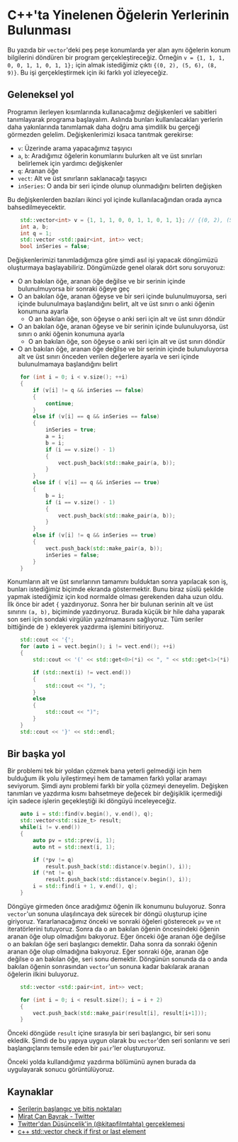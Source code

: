 # C++'ta Yinelenen Öğelerin Yerlerinin Bulunması

Bu yazıda bir `vector`'deki peş peşe konumlarda yer alan aynı öğelerin konum bilgilerini döndüren bir program gerçekleştireceğiz. Örneğin `v = {1, 1, 1, 0, 0, 1, 1, 0, 1, 1};` için almak istediğimiz çıktı `{(0, 2), (5, 6), (8, 9)}`. Bu işi gerçekleştirmek için iki farklı yol izleyeceğiz.

## Geleneksel yol

Programın ilerleyen kısımlarında kullanacağımız değişkenleri ve sabitleri tanımlayarak programa başlayalım. Aslında bunları kullanılacakları yerlerin daha yakınlarında tanımlamak daha doğru ama şimdilik bu gerçeği görmezden gelelim. Değişkenlerimizi kısaca tanıtmak gerekirse:

- `v`: Üzerinde arama yapacağımız taşıyıcı
- `a`, `b`: Aradığımız öğelerin konumlarını bulurken alt ve üst sınırları belirlemek için yardımcı değişkenler
- `q`: Aranan öğe
- `vect`: Alt ve üst sınırların saklanacağı taşıyıcı
- `inSeries`: O anda bir seri içinde olunup olunmadığını belirten değişken

Bu değişkenlerden bazıları ikinci yol içinde kullanılacağından orada ayrıca bahsedilmeyecektir.

```cpp
    std::vector<int> v = {1, 1, 1, 0, 0, 1, 1, 0, 1, 1}; // {(0, 2), (5, 6), (8, 9)}
    int a, b;
    int q = 1;
    std::vector <std::pair<int, int>> vect;
    bool inSeries = false;
```

Değişkenlerimizi tanımladığımıza göre şimdi asıl işi yapacak döngümüzü oluşturmaya başlayabiliriz. Döngümüzde genel olarak dört soru soruyoruz:

- O an bakılan öğe, aranan öğe değilse ve bir serinin içinde bulunulmuyorsa bir sonraki öğeye geç
- O an bakılan öğe, aranan öğeyse ve bir seri içinde bulunulmuyorsa, seri içinde bulunulmaya başlandığını belirt, alt ve üst sınırı o anki öğenin konumuna ayarla
  - O an bakılan öğe, son öğeyse o anki seri için alt ve üst sınırı döndür
- O an bakılan öğe, aranan öğeyse ve bir serinin içinde bulunuluyorsa, üst sınırı o anki öğenin konumuna ayarla
  - O an bakılan öğe, son öğeyse o anki seri için alt ve üst sınırı döndür
- O an bakılan öğe, aranan öğe değilse ve bir serinin içinde bulunuluyorsa alt ve üst sınırı önceden verilen değerlere ayarla ve seri içinde bulunulmamaya başlandığını belirt

```cpp
    for (int i = 0; i < v.size(); ++i)
    {
        if (v[i] != q && inSeries == false)
        {
            continue;
        }
        else if (v[i] == q && inSeries == false)
        {
            inSeries = true;
            a = i;
            b = i;
            if (i == v.size() - 1)
            {
                vect.push_back(std::make_pair(a, b));
            }
        }
        else if ( v[i] == q && inSeries == true)
        {
            b = i;
            if (i == v.size() - 1)
            {
                vect.push_back(std::make_pair(a, b));
            }
        }
        else if (v[i] != q && inSeries == true)
        {
            vect.push_back(std::make_pair(a, b));
            inSeries = false;
        }
    }
```

Konumların alt ve üst sınırlarının tamamını bulduktan sonra yapılacak son iş, bunları istediğimiz biçimde ekranda göstermektir. Bunu biraz süslü şekilde yapmak istediğimiz için kod normalde olması gerekenden daha uzun oldu. İlk önce bir adet `{` yazdırıyoruz. Sonra her bir bulunan serinin alt ve üst sınırını `(a, b),` biçiminde yazdırıyoruz. Burada küçük bir hile daha yaparak son seri için sondaki virgülün yazılmamasını sağlıyoruz. Tüm seriler bittiğinde de `}` ekleyerek yazdırma işlemini bitiriyoruz.

```cpp
    std::cout << '{';
    for (auto i = vect.begin(); i != vect.end(); ++i)
    {
        std::cout << '(' << std::get<0>(*i) << ", " << std::get<1>(*i);

        if (std::next(i) != vect.end())
        {
            std::cout << "), ";
        }
        else
        {
            std::cout << ")";
        }
    }
    std::cout << '}' << std::endl;
```

## Bir başka yol

Bir problemi tek bir yoldan çözmek bana yeterli gelmediği için hem bulduğum ilk yolu iyileştirmeyi hem de tamamen farklı yollar aramayı seviyorum. Şimdi aynı problemi farklı bir yolla çözmeyi deneyelim. Değişken tanımları ve yazdırma kısmı bahsetmeye değecek bir değişiklik içermediği için sadece işlerin geçekleştiği iki döngüyü inceleyeceğiz.

```cpp
    auto i = std::find(v.begin(), v.end(), q);
    std::vector<std::size_t> result;
    while(i != v.end())
    {
        auto pv = std::prev(i, 1);
        auto nt = std::next(i, 1);

        if (*pv != q)
            result.push_back(std::distance(v.begin(), i));
        if (*nt != q)
            result.push_back(std::distance(v.begin(), i));
        i = std::find(i + 1, v.end(), q);
    }
```

Döngüye girmeden önce aradığımız öğenin ilk konumunu buluyoruz. Sonra `vector`'un sonuna ulaşılıncaya dek sürecek bir döngü oluşturup içine giriyoruz. Yararlanacağımız önceki ve sonraki öğeleri gösterecek `pv` ve `nt` iteratörlerini tutuyoruz. Sonra da o an bakılan öğenin öncesindeki öğenin aranan öğe olup olmadığını bakıyoruz. Eğer önceki öğe aranan öğe değilse o an bakılan öğe seri başlangıcı demektir. Daha sonra da sonraki öğenin aranan öğe olup olmadığına bakıyoruz. Eğer sonraki öğe, aranan öğe değilse o an bakılan öğe, seri sonu demektir. Döngünün sonunda da o anda bakılan öğenin sonrasından `vector`'un sonuna kadar bakılarak aranan öğelerin ilkini buluyoruz.

```cpp
    std::vector <std::pair<int, int>> vect;

    for (int i = 0; i < result.size(); i = i + 2)
    {
        vect.push_back(std::make_pair(result[i], result[i+1]));
    }
```

Önceki döngüde `result` içine sırasıyla bir seri başlangıcı, bir seri sonu ekledik. Şimdi de bu yapıya uygun olarak bu `vector`'den seri sonlarını ve seri başlangıçlarını temsile eden bir `pair`'ler oluşturuyoruz.

Önceki yolda kullandığımız yazdırma bölümünü aynen burada da uygulayarak sonucu görüntülüyoruz.

## Kaynaklar

* [Serilerin başlangıç ve bitiş noktaları](https://algoritma-sorulari.blogspot.com/2019/01/serilerin-baslangc-ve-bitis-noktalar.html)
* [Mirat Can Bayrak - Twitter](https://twitter.com/miratcanbayrak/status/1087633166670708736)
* [Twitter'dan Düşüncelik'in (@kitapfilmtahta) gerçeklemesi](https://repl.it/repls/SuperficialLostProgrammingmacro)
* [c++ std::vector check if first or last element](https://stackoverflow.com/questions/30205158/c-stdvector-check-if-first-or-last-element)

